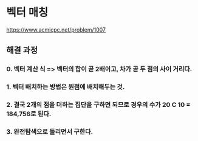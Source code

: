 # 벡터 매칭
https://www.acmicpc.net/problem/1007
## 해결 과정
### 0. 벡터 계산 식 => 벡터의 합이 곧 2배이고, 차가 곧 두 점의 사이 거리다.
### 1. 벡터 배치하는 방법은 원점에 배치해두는 것.
### 2. 결국 2개의 점을 더하는 집단을 구하면 되므로 경우의 수가 20 C 10 = 184,756로 된다.
### 3. 완전탐색으로 돌리면서 구한다.